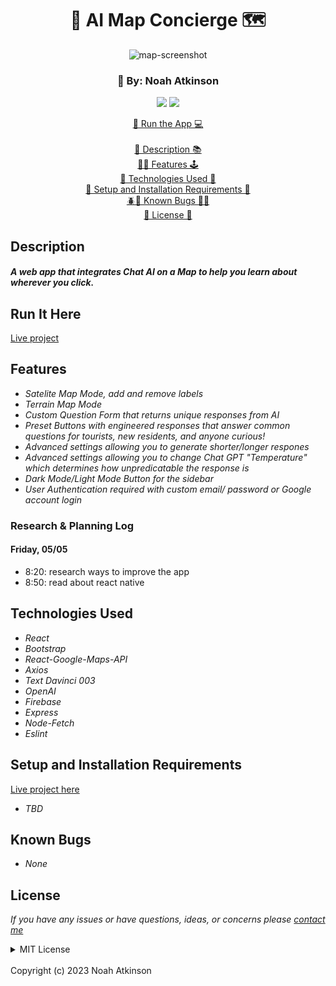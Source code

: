 <h1 align="center">🤖 AI Map Concierge 🗺️</h1>
  <p align="center">
    <div style="text-align:center;">
    <img src="src/img/Map-Screenshot-3.png" 
         alt="map-screenshot" 
         style="display:inline-block; margin:0 auto; max-width:100%; width:max; height: auto; text-align: center;"
    />
</div>

  </p>
<h3 align="center">
  🎨 By: Noah Atkinson 
</h3>

  <p align="center">
    <img src="https://img.shields.io/badge/License-MIT-blue.svg" />
    <img src="https://img.shields.io/badge/Version-1.0.0-blue.svg" />
  </p>
  
  <p align="center">
   <a href="https://livable-app.vercel.app/">🏃 Run the App 💻</a>
    <br><br>
    <a href="#description">📝 Description 📚</a>
    <br>
    <a href="#features">👨‍💻 Features 🕹️</a>
    <br>
    <a href="#technologies-used">💽 Technologies Used 💾</a>
    <br>
    <a href="#setup-and-installation-requirements">🧰 Setup and Installation Requirements 🔨</a>
    <br>
    <a href="#known-bugs">🪲🐞 Known Bugs 🐛🐜</a>
    <br>
    <a href="#license">🪪 License 🪪</a>
  </p>


## Description
#### _A web app that integrates Chat AI on a Map to help you learn about wherever you click._

## Run It Here

  [Live project](https://livable-app.vercel.app/)

## Features

* _Satelite Map Mode, add and remove labels_
* _Terrain Map Mode_
* _Custom Question Form that returns unique responses from AI_
* _Preset Buttons with engineered responses that answer common questions for tourists, new residents, and anyone curious!_
* _Advanced settings allowing you to generate shorter/longer respones_
* _Advanced settings allowing you to change Chat GPT "Temperature" which determines how unpredicatable the response is_
* _Dark Mode/Light Mode Button for the sidebar_
* _User Authentication required with custom email/ password or Google account login_

### Research & Planning Log
#### Friday, 05/05

* 8:20: research ways to improve the app
* 8:50: read about react native

## Technologies Used

* _React_
* _Bootstrap_
* _React-Google-Maps-API_
* _Axios_
* _Text Davinci 003_
* _OpenAI_
* _Firebase_
* _Express_
* _Node-Fetch_
* _Eslint_

## Setup and Installation Requirements

  [Live project here](https://livable-app.vercel.app/)

* _TBD_

## Known Bugs

* _None_

## License

_If you have any issues or have questions, ideas, or concerns please [contact me](mailto:noahatkinson1.1@gmail.com)_

<details>

<summary>MIT License</summary>
<br />
Permission is hereby granted, free of charge, to any person obtaining a copy
of this software and associated documentation files (the "Software"), to deal
in the Software without restriction, including without limitation the rights
to use, copy, modify, merge, publish, distribute, sublicense, and/or sell
copies of the Software, and to permit persons to whom the Software is
furnished to do so, subject to the following conditions:

The above copyright notice and this permission notice shall be included in all
copies or substantial portions of the Software.

THE SOFTWARE IS PROVIDED "AS IS", WITHOUT WARRANTY OF ANY KIND, EXPRESS OR
IMPLIED, INCLUDING BUT NOT LIMITED TO THE WARRANTIES OF MERCHANTABILITY,
FITNESS FOR A PARTICULAR PURPOSE AND NONINFRINGEMENT. IN NO EVENT SHALL THE
AUTHORS OR COPYRIGHT HOLDERS BE LIABLE FOR ANY CLAIM, DAMAGES OR OTHER
LIABILITY, WHETHER IN AN ACTION OF CONTRACT, TORT OR OTHERWISE, ARISING FROM,
OUT OF OR IN CONNECTION WITH THE SOFTWARE OR THE USE OR OTHER DEALINGS IN THE
SOFTWARE.
</details>
<br />
Copyright (c) 2023 Noah Atkinson
